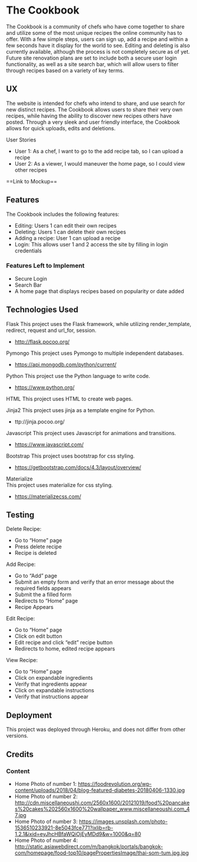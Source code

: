 # The Cookbook
The Cookbook is a community of chefs who have come together to share and utilize some of the most unique recipes the online community has to offer. With a few simple steps, users can sign up, add a recipe and within a few seconds have it display for the world to see. Editing and deleting is also currently available, although the process is not completely secure as of yet. Future site renovation plans are set to include both a secure user login functionality, as well as a site search bar, which will allow users to filter through recipes based on a variety of key terms.

## UX
The website is intended for chefs who intend to share, and use search for new distinct recipes.
The Cookbook allows users to share their very own recipes, while having the ability to discover new recipes others have posted. Through a very sleek and user friendly interface, the Cookbook allows for quick uploads, edits and deletions.

User Stories
* User 1: As a chef, I want to go to the add recipe tab, so I can upload a recipe
* User 2: As a viewer, I would maneuver the home page, so I could view other recipes

==Link to Mockup==

## Features
The Cookbook includes the following features:
* Editing: Users 1 can edit their own recipes 
* Deleting: Users 1 can delete their own recipes 
* Adding a recipe: User 1 can upload a recipe
* Login: This allows user 1 and 2 access the site by filling in login credentials 


### Features Left to Implement
* Secure Login
* Search Bar
* A home page that displays recipes based on popularity or date added 

## Technologies Used
Flask
This project uses the Flask framework, while utilizing render_template, redirect, request and url_for, session. 
* http://flask.pocoo.org/

Pymongo
This project uses Pymongo to multiple independent databases. 
* https://api.mongodb.com/python/current/

Python
This project use the Python language to write code. 
* https://www.python.org/

HTML
This project uses HTML to create web pages.

Jinja2
This project uses jinja as a template engine for Python.
* ttp://jinja.pocoo.org/

Javascript
This project uses Javascript for animations and transitions.
* https://www.javascript.com/

Bootstrap 
This project uses bootstrap for css styling.
* https://getbootstrap.com/docs/4.3/layout/overview/

Materialize  
This project uses materialize for css styling.
* https://materializecss.com/

## Testing
Delete Recipe:
* Go to “Home” page
* Press delete recipe 
* Recipe is deleted 

Add Recipe:
* Go to “Add” page
* Submit an empty form and verify that an error message about the required fields appears
* Submit the a filled form 
* Redirects to “Home” page
* Recipe Appears

Edit Recipe:
* Go to “Home” page
* Click on edit button
* Edit recipe and click “edit” recipe button
* Redirects to home, edited recipe appears

View Recipe:
* Go to “Home” page
* Click on expandable ingredients 
* Verify that ingredients appear
* Click on expandable instructions 
* Verify that instructions appear


## Deployment
This project was deployed through Heroku, and does not differ from other versions. 


## Credits
### Content
* Home Photo of number 1: https://foodrevolution.org/wp-content/uploads/2018/04/blog-featured-diabetes-20180406-1330.jpg
* Home Photo of number 2: http://cdn.miscellaneoushi.com/2560x1600/20121019/food%20pancakes%20cakes%202560x1600%20wallpaper_www.miscellaneoushi.com_47.jpg
* Home Photo of number 3: https://images.unsplash.com/photo-1536510233921-8e5043fce771?ixlib=rb-1.2.1&ixid=eyJhcHBfaWQiOjEyMDd9&w=1000&q=80
* Home Photo of number 4: http://static.asiawebdirect.com/m/bangkok/portals/bangkok-com/homepage/food-top10/pagePropertiesImage/thai-som-tum.jpg.jpg
